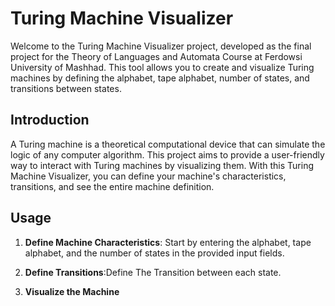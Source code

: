 # Turing Machine Visualizer
Welcome to the Turing Machine Visualizer project, developed as the final project for the Theory of Languages and Automata Course at Ferdowsi University of Mashhad. This tool allows you to create and visualize Turing machines by defining the alphabet, tape alphabet, number of states, and transitions between states.

## Introduction
A Turing machine is a theoretical computational device that can simulate the logic of any computer algorithm. This project aims to provide a user-friendly way to interact with Turing machines by visualizing them. With this Turing Machine Visualizer, you can define your machine's characteristics, transitions, and see the entire machine definition.

## Usage
1. **Define Machine Characteristics**: Start by entering the alphabet, tape alphabet, and the number of states in the provided input fields.
2. **Define Transitions**:Define The Transition between each state.
   
3. **Visualize the Machine**
